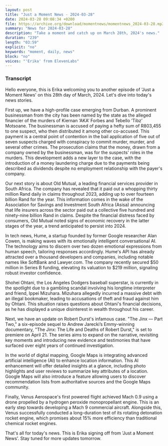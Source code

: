 ```yaml
---
layout: post
title: "Just a Moment News - 2024-03-28"
date: 2024-03-28 09:08:34 +0200
file: https://archive.org/download/momentnews/momentnews_2024-03-28.mp3
summary: "News for 2024-03-28"
description: "Take a moment and catch up on March 28th, 2024's news."
duration: "239"
length: "03:59"
explicit: "no"
keywords: "moment, daily, news"
block: "no"
voices: "'Erika' from ElevenLabs"
---
```


### Transcript

Hello everyone, this is Erika welcoming you to another episode of 'Just a Moment News' on this 28th day of March, 2024. Let's dive into today's news stories.

First up, we have a high-profile case emerging from Durban. A prominent businessman from the city has been named by the state as the alleged financier of the murders of Kiernan ‘AKA’ Forbes and Tebello ‘Tibz’ Motsoane. The businessman is accused of paying a hefty sum of R803,455 to one suspect, who then distributed it among other co-accused. This payment is a central point of contention in the bail application of five out of seven suspects charged with conspiracy to commit murder, murder, and several other crimes. The prosecution claims that the money, drawn from a company owned by the businessman, was for the suspects' roles in the murders. This development adds a new layer to the case, with the introduction of a money laundering charge due to the payments being described as dividends despite no employment relationship with the payer's company.

Our next story is about Old Mutual, a leading financial services provider in South Africa. The company has revealed that it paid out a whopping thirty million Rand daily in claims throughout 2023, adding up to over fourteen billion Rand for the year. This information comes in the wake of the Association for Savings and Investment South Africa (Asisa) announcing that life insurers across the sector paid out a collective five hundred and ninety-nine billion Rand in claims. Despite the financial distress faced by consumers, Old Mutual noted signs of economic recovery in the latter stages of the year, a trend anticipated to persist into 2024.

In tech news, Hume, a startup founded by former Google researcher Alan Cowen, is making waves with its emotionally intelligent conversational AI. The technology aims to discern over two dozen emotional expressions from human speech, tailoring responses accordingly. Hume's API has already attracted over a thousand developers and companies, including notable names like SoftBank and Lawyer.com. The company recently secured $50 million in Series B funding, elevating its valuation to $219 million, signaling robust investor confidence.

Shohei Ohtani, the Los Angeles Dodgers baseball superstar, is currently in the spotlight due to a gambling scandal involving his longtime interpreter and friend, Ippei Mizuhara. Mizuhara allegedly incurred a massive debt with an illegal bookmaker, leading to accusations of theft and fraud against him by Ohtani. This situation raises questions about Ohtani's financial decisions, as he has displayed a unique disinterest in wealth throughout his career.

Next, we have an update on Robert Durst's infamous case. "The Jinx — Part Two," a six-episode sequel to Andrew Jarecki’s Emmy-winning documentary, "The Jinx: The Life and Deaths of Robert Durst," is set to premiere on April 21. The series aims to expand on the narrative, revisiting key moments and introducing new evidence and testimonies that have surfaced over eight years of continued investigation.

In the world of digital mapping, Google Maps is integrating advanced artificial intelligence (AI) to enhance location information. This AI enhancement will offer detailed insights at a glance, including photo highlights and user reviews to summarize key attributes of a location. Google Maps will also introduce a feature allowing users to discover recommendation lists from authoritative sources and the Google Maps community.

Finally, Venus Aerospace's first powered flight achieved Mach 0.9 using a drone propelled by a hydrogen peroxide monopropellant engine. This is an early step towards developing a Mach 9 commercial aircraft. Alongside this, Venus successfully conducted a long-duration test of its rotating detonation rocket engine, which promises about 15% more efficiency than traditional chemical rocket engines.

That's all for today's news. This is Erika signing off from 'Just a Moment News'. Stay tuned for more updates tomorrow.
